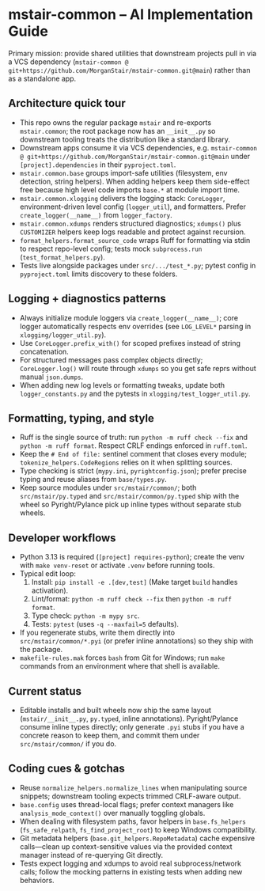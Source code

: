 # mstair-common – AI Implementation Guide

Primary mission: provide shared utilities that downstream projects pull in via a VCS dependency (`mstair-common @ git+https://github.com/MorganStair/mstair-common.git@main`) rather than as a standalone app.

## Architecture quick tour

- This repo owns the regular package `mstair` and re-exports `mstair.common`; the root package now has an `__init__.py` so downstream tooling treats the distribution like a standard library.
- Downstream apps consume it via VCS dependencies, e.g. `mstair-common @ git+https://github.com/MorganStair/mstair-common.git@main` under `[project].dependencies` in their `pyproject.toml`.
- `mstair.common.base` groups import-safe utilities (filesystem, env detection, string helpers). When adding helpers keep them side-effect free because high level code imports `base.*` at module import time.
- `mstair.common.xlogging` delivers the logging stack: `CoreLogger`, environment-driven level config (`logger_util`), and formatters. Prefer `create_logger(__name__)` from `logger_factory`.
- `mstair.common.xdumps` renders structured diagnostics; `xdumps()` plus `CUSTOMIZER` helpers keep logs readable and protect against recursion.
- `format_helpers.format_source_code` wraps Ruff for formatting via stdin to respect repo-level config; tests mock `subprocess.run` (`test_format_helpers.py`).
- Tests live alongside packages under `src/.../test_*.py`; pytest config in `pyproject.toml` limits discovery to these folders.

## Logging + diagnostics patterns

- Always initialize module loggers via `create_logger(__name__)`; core logger automatically respects env overrides (see `LOG_LEVEL*` parsing in `xlogging/logger_util.py`).
- Use `CoreLogger.prefix_with()` for scoped prefixes instead of string concatenation.
- For structured messages pass complex objects directly; `CoreLogger.log()` will route through `xdumps` so you get safe reprs without manual `json.dumps`.
- When adding new log levels or formatting tweaks, update both `logger_constants.py` and the pytests in `xlogging/test_logger_util.py`.

## Formatting, typing, and style

- Ruff is the single source of truth: run `python -m ruff check --fix` and `python -m ruff format`. Respect CRLF endings enforced in `ruff.toml`.
- Keep the `# End of file:` sentinel comment that closes every module; `tokenize_helpers.CodeRegions` relies on it when splitting sources.
- Type checking is strict (`mypy.ini`, `pyrightconfig.json`); prefer precise typing and reuse aliases from `base/types.py`.
- Keep source modules under `src/mstair/common/`; both `src/mstair/py.typed` and `src/mstair/common/py.typed` ship with the wheel so Pyright/Pylance pick up inline types without separate stub wheels.

## Developer workflows

- Python 3.13 is required (`[project] requires-python`); create the venv with `make venv-reset` or activate `.venv` before running tools.
- Typical edit loop:
  1. Install: `pip install -e .[dev,test]` (Make target `build` handles activation).
  2. Lint/format: `python -m ruff check --fix` then `python -m ruff format`.
  3. Type check: `python -m mypy src`.
  4. Tests: `pytest` (uses `-q --maxfail=5` defaults).
- If you regenerate stubs, write them directly into `src/mstair/common/*.pyi` (or prefer inline annotations) so they ship with the package.
- `makefile-rules.mak` forces `bash` from Git for Windows; run `make` commands from an environment where that shell is available.

## Current status

- Editable installs and built wheels now ship the same layout (`mstair/__init__.py`, `py.typed`, inline annotations). Pyright/Pylance consume inline types directly; only generate `.pyi` stubs if you have a concrete reason to keep them, and commit them under `src/mstair/common/` if you do.

## Coding cues & gotchas

- Reuse `normalize_helpers.normalize_lines` when manipulating source snippets; downstream tooling expects trimmed CRLF-aware output.
- `base.config` uses thread-local flags; prefer context managers like `analysis_mode_context()` over manually toggling globals.
- When dealing with filesystem paths, favor helpers in `base.fs_helpers` (`fs_safe_relpath`, `fs_find_project_root`) to keep Windows compatibility.
- Git metadata helpers (`base.git_helpers.RepoMetadata`) cache expensive calls—clean up context-sensitive values via the provided context manager instead of re-querying Git directly.
- Tests expect logging and xdumps to avoid real subprocess/network calls; follow the mocking patterns in existing tests when adding new behaviors.
